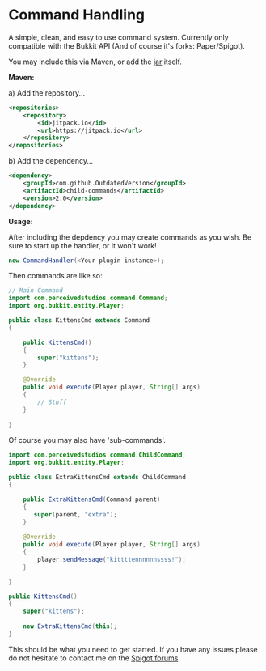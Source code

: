 # Command Handling

A simple, clean, and easy to use command system. Currently only
compatible with the Bukkit API (And of course it's forks: Paper/Spigot).

You may include this via Maven, or add the [jar](https://github.com/OutdatedVersion/command-handler/releases/download/2.0/Command-API.jar) itself. 

**Maven:** 

a) Add the repository...
```xml
<repositories>
	<repository>
	    <id>jitpack.io</id>
	    <url>https://jitpack.io</url>
	</repository>
</repositories>
```
b) Add the dependency...

```xml
<dependency>
    <groupId>com.github.OutdatedVersion</groupId>
    <artifactId>child-commands</artifactId>
    <version>2.0</version>
</dependency>
```

**Usage:**

After including the depdency you may create commands as you wish.
Be sure to start up the handler, or it won't work!

```java
new CommandHandler(<Your plugin instance>);
```

Then commands are like so:

```java
// Main Command
import com.perceivedstudios.command.Command;
import org.bukkit.entity.Player;

public class KittensCmd extends Command
{

    public KittensCmd()
    {
        super("kittens");
    }

    @Override
    public void execute(Player player, String[] args)
    {
        // Stuff
    }
    
}
```

Of course you may also have 'sub-commands'.

```java
import com.perceivedstudios.command.ChildCommand;
import org.bukkit.entity.Player;

public class ExtraKittensCmd extends ChildCommand
{

    public ExtraKittensCmd(Command parent)
    {
       super(parent, "extra");
    }
    
    @Override
    public void execute(Player player, String[] args)
    {
        player.sendMessage("kittttennnnnnssss!");
    }

}
```

```java
public KittensCmd()
{
    super("kittens");
    
    new ExtraKittensCmd(this);
}
```

This should be what you need to get started. If you have any issues
please do not hesitate to contact me on the [Spigot forums](https://www.spigotmc.org/members/outdatedversion.77839).
